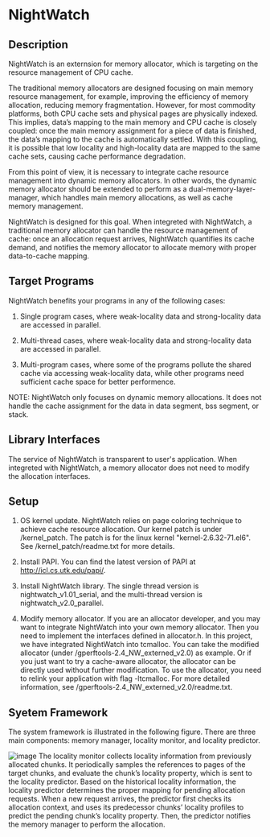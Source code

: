 NightWatch
=========
Description
---------
NightWatch is an externsion for memory allocator, which is targeting on the resource management of CPU cache.

The traditional memory allocators are designed focusing on main memory resource management, for example, improving the efficiency of memory allocation, reducing memory fragmentation. However, for most commodity platforms, both CPU cache sets and physical pages are physically indexed. This implies, data’s mapping to the main memory and CPU cache is closely coupled: once the main memory assignment for a piece of data is finished, the data’s mapping to the cache is automatically settled. With this coupling, it is possible that low locality and high-locality data are mapped to the same cache sets, causing cache performance degradation.

From this point of view, it is necessary to integrate cache resource management into dynamic memory allocators. In other words, the dynamic memory allocator should be extended to perform as a dual-memory-layer-manager, which handles main memory allocations, as well as cache memory management.

NightWatch is designed for this goal. When integreted with NightWatch, a traditional memory allocator can handle the resource management of cache: once an allocation request arrives, NightWatch quantifies its cache demand, and notifies the memory allocator to allocate memory with proper data-to-cache mapping.


Target Programs
---------
NightWatch benefits your programs in any of the following cases:

1) Single program cases, where weak-locality data and strong-locality data are accessed in parallel.

2) Multi-thread cases, where weak-locality data and strong-locality data are accessed in parallel.

3) Multi-program cases, where some of the programs pollute the shared cache via accessing weak-locality data, while other programs need sufficient cache space for better performence.

NOTE: NightWatch only focuses on dynamic memory allocations. It does not handle the cache assignment for the data in data segment, bss segment, or stack.


Library Interfaces
---------
The service of NightWatch is transparent to user's application. When integreted with NightWatch, a memory allocator does not need to modify the allocation interfaces. 


Setup
---------
1.	OS kernel update. NightWatch relies on page coloring technique to achieve cache resource allocation. Our kernel patch is under /kernel\_patch. The patch is for the linux kernel "kernel-2.6.32-71.el6". See /kernel\_patch/readme.txt for more details.

2.	Install PAPI. You can find the latest version of PAPI at http://icl.cs.utk.edu/papi/.

2.	Install NightWatch library. The single thread version is nightwatch_v1.01_serial, and the multi-thread version is nightwatch_v2.0_parallel.

3.	Modify memory allocator. If you are an allocator developer, and you may want to integrate NightWatch into your own memory allocator. Then you need to implement the interfaces defined in allocator.h. In this project, we have integrated NightWatch into tcmalloc. You can take the modified allocator (under /gperftools-2.4\_NW_externed\_v2.0) as example. Or if you just want to try a cache-aware allocator, the allocator can be directly used without further modification. To use the allocator, you need to relink your application with flag -ltcmalloc. For more detailed information, see /gperftools-2.4\_NW_externed\_v2.0/readme.txt.

Syetem Framework
---------
The system framework is illustrated in the following figure. There are three main components: memory manager, locality monitor, and locality predictor.

![image](https://github.com/grtoverflow/PC-Malloc/blob/master/figure/system_design.jpg)
The locality monitor collects locality information from previously allocated chunks. It periodically samples the references to pages of the target chunks, and evaluate the chunk’s locality property, which is sent to the locality predictor. Based on the historical locality information, the locality predictor determines the proper mapping for pending allocation requests. When a new request arrives, the predictor first checks its allocation context, and uses its predecessor chunks’ locality profiles to predict the pending chunk’s locality property. Then, the predictor notifies the memory manager to perform the
allocation.

